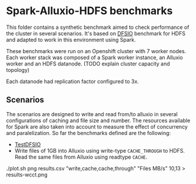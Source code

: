 # Spark-Alluxio-HDFS benchmarks

This folder contains a synthetic benchmark aimed to check performance of the cluster in several scenarios. It's based on [DFSIO](http://blog.unit1127.com/blog/2013/08/28/benchmarks/) benchmark for HDFS and adapted to work in this environment using Spark.

These benchmarks were run on an Openshift cluster with 7 worker nodes. Each worker stack was composed of a Spark worker instance, an Alluxio worker and an HDFS datanode. (TODO explain cluster capacity and topology)

Each datanode had replication factor configured to 3x.

## Scenarios

The scenarios are designed to write and read from/to alluxio in several configurations of caching and file size and number. The resources available for Spark are also taken into account to measure the effect of concurrency and paralelization. So far the benchmarks defined are the following:

* [TestDFSIO](./dfsio/README.md)
* Write files of 1GB into Alluxio using write-type `CACHE_THROUGH` to HDFS. Read the same files from Alluxio using readtype `CACHE`.

./plot.sh png results.csv "write,cache,cache,through" "Files MB/s" 10,13 > results-wcct.png
